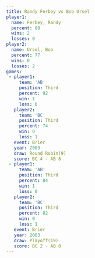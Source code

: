 ```yaml
---
title: Randy Ferbey vs Bob Ursel
player1:             
  name: Ferbey, Randy
  percent: 88        
  wins: 2            
  losses: 0          
player2:             
  name: Ursel, Bob   
  percent: 77        
  wins: 0            
  losses: 2          
games:
 - player1:         
     team: 'AB'     
     position: Third
     percent: 92    
     win: 1         
     loss: 0        
   player2:         
     team: 'BC'     
     position: Third
     percent: 74    
     win: 0         
     loss: 1        
   event: Brier        
   year: 2003          
   draw: Round Robin(9)
   score: BC 4 - AB 8  
 - player1:         
     team: 'AB'     
     position: Third
     percent: 84    
     win: 1         
     loss: 0        
   player2:         
     team: 'BC'     
     position: Third
     percent: 82    
     win: 0         
     loss: 1        
   event: Brier      
   year: 2003        
   draw: Playoff(19) 
   score: BC 2 - AB 8
---
```

